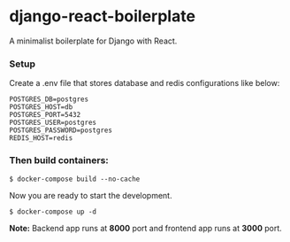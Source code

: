 # django-react-boilerplate
A minimalist boilerplate for Django with React.

### Setup

Create a .env file that stores database and redis configurations like below:

```
POSTGRES_DB=postgres
POSTGRES_HOST=db
POSTGRES_PORT=5432
POSTGRES_USER=postgres
POSTGRES_PASSWORD=postgres
REDIS_HOST=redis
```

### Then build containers:

```
$ docker-compose build --no-cache
```

Now you are ready to start the development.

```
$ docker-compose up -d
```
**Note:** Backend app runs at **8000** port and frontend app runs at **3000** port.